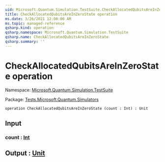 ```yaml
---
uid: Microsoft.Quantum.Simulation.TestSuite.CheckAllocatedQubitsAreInZeroState
title: CheckAllocatedQubitsAreInZeroState operation
ms.date: 3/26/2021 12:00:00 AM
ms.topic: managed-reference
qsharp.kind: operation
qsharp.namespace: Microsoft.Quantum.Simulation.TestSuite
qsharp.name: CheckAllocatedQubitsAreInZeroState
qsharp.summary: ''
---
```


# CheckAllocatedQubitsAreInZeroState operation

Namespace: [Microsoft.Quantum.Simulation.TestSuite](xref:Microsoft.Quantum.Simulation.TestSuite)

Package: [Tests.Microsoft.Quantum.Simulators](https://nuget.org/packages/Tests.Microsoft.Quantum.Simulators)




```qsharp
operation CheckAllocatedQubitsAreInZeroState (count : Int) : Unit
```


## Input

### count : [Int](xref:microsoft.quantum.lang-ref.int)





## Output : [Unit](xref:microsoft.quantum.lang-ref.unit)

